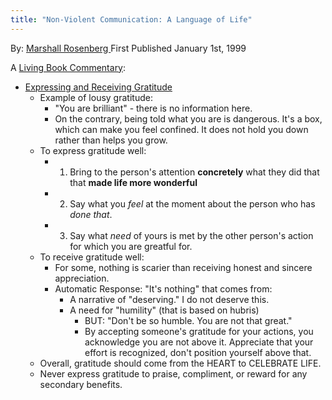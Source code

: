 ```yaml
---
title: "Non-Violent Communication: A Language of Life"
---
```

By: [Marshall Rosenberg ](https://www.goodreads.com/book/show/71730.Nonviolent_Communication)
First Published January 1st, 1999

A [Living Book Commentary](digital-garden/Reading%20&%20Books/Philosophy%20of%20Reading.md): 

- [Expressing and Receiving Gratitude](https://www.youtube.com/watch?v=DskpPwkE_yw)
	- Example of lousy gratitude:
		- "You are brilliant" - there is no information here. 
		- On the contrary, being told what you are is dangerous. It's a box, which can make you feel confined. It does not hold you down rather than helps you grow.  
	- To express gratitude well:
		- 1. Bring to the person's attention **concretely** what they did that that **made life more wonderful** 
		- 2. Say what you *feel* at the moment about the person who has *done that*. 
		- 3. Say what *need* of yours is met by the other person's action for which you are greatful for.  
	- To receive gratitude well:
		- For some, nothing is scarier than receiving honest and sincere appreciation.
		- Automatic Response: "It's nothing" that comes from:
			- A narrative of "deserving." I do not deserve this. 
			- A need for "humility" (that is based on hubris)
				- BUT: "Don't be so humble. You are not that great." 
				- By accepting someone's gratitude for your actions, you acknowledge you are not above it. Appreciate that your effort is recognized, don't position yourself above that.  
	- Overall, gratitude should come from the HEART to CELEBRATE LIFE. 
	- Never express gratitude to praise, compliment, or reward for any secondary benefits.